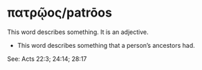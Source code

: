 # πατρῷος/patrōos
This word describes something. It is an adjective.
* This word describes something that a person’s ancestors had.

See: Acts 22:3; 24:14; 28:17
